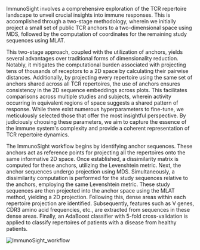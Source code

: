 ImmunoSight involves a comprehensive exploration of the TCR repertoire landscape to unveil crucial insights into immune responses. 
This is accomplished through a two-stage methodology, wherein we initially project a small set of public TCR anchors to a two-dimensional space using MDS, followed by the computation of coordinates for the remaining study sequences using MLAT.

This two-stage approach, coupled with the utilization of anchors, yields several advantages over traditional forms of dimensionality reduction. Notably, it mitigates the computational burden associated with projecting tens of thousands of receptors to a 2D space by calculating their pairwise distances.
Additionally, by projecting every repertoire using the same set of anchors shared across all TCR repertoires, the use of anchors ensures consistency in the 2D sequence embeddings across plots. This facilitates comparisons across multiple studies and subjects, wherein activity occurring in equivalent regions of space suggests a shared pattern of response.
While there exist numerous hyperparameters to fine-tune, we meticulously selected those that offer the most insightful perspective. By judiciously choosing these parameters, we aim to capture the essence of the immune system's complexity and provide a coherent representation of TCR repertoire dynamics. 

The ImmunoSight workflow begins by identifying anchor sequences. These anchors act as reference points for projecting all the repertoires onto the same informative 2D space. Once established, a dissimilarity matrix is computed for these anchors, utilizing the Levenshtein metric. Next, the anchor sequences undergo projection using MDS. Simultaneously, a dissimilarity computation is performed for the study sequences relative to the anchors, employing the same Levenshtein metric. These study sequences are then projected into the anchor space using the MLAT method, yielding a 2D projection. Following this, dense areas within each repertoire projection are identified. Subsequently, features such as V genes, CDR3 amino acid frequencies, etc., are extracted from sequences in these dense areas. 
Finally, an AdaBoost classifier with 5-fold cross-validation is applied to classify repertoires of patients with a disease from healthy patients.

![ImmunoSight_workflow](https://github.com/amitgilboa/ImmunoSight/assets/58215769/bab86bbe-cc79-4757-bd92-40d5333fb564)
